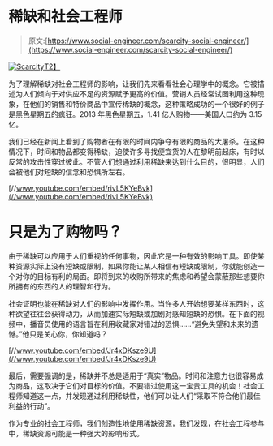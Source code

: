 # 稀缺和社会工程师

> 原文:[https://www.social-engineer.com/scarcity-social-engineer/](https://www.social-engineer.com/scarcity-social-engineer/)

[![Scarcity](../Images/ea27b8a36d3408bb0f04e84ac7ecaf42.png)T2】](https://www.social-engineer.com/wp-content/uploads/2014/01/Scarcity.jpg)

为了理解稀缺对社会工程师的影响，让我们先来看看社会心理学中的概念。它被描述为人们倾向于对供应不足的资源赋予更高的价值。营销人员经常试图利用这种现象，在他们的销售和特价商品中宣传稀缺的概念，这种策略成功的一个很好的例子是黑色星期五的疯狂。2013 年黑色星期五，1.41 亿人购物——美国人口约为 3.15 亿。

我们已经在新闻上看到了购物者在有限的时间内争夺有限的商品的大屠杀。在这种情况下，时间和物品都变得稀缺，迫使许多寻找便宜货的人在黎明前起床，有时以反常的攻击性穿过彼此。不管人们想通过利用稀缺来达到什么目的，很明显，人们会被他们对短缺的信念和恐惧所左右。

[//www.youtube.com/embed/rivL5KYeBvk](//www.youtube.com/embed/rivL5KYeBvk)

# 只是为了购物吗？

由于稀缺可以应用于人们重视的任何事物，因此它是一种有效的影响工具。即使某种资源实际上没有短缺或限制，如果你能让某人相信有短缺或限制，你就能创造一个对你的目标有利的局面。即将到来的收购所带来的焦虑和希望会蒙蔽那些想要你所拥有的东西的人的理智和行为。

社会证明也能在稀缺对人们的影响中发挥作用。当许多人开始想要某样东西时，这种欲望往往会获得动力，从而加速实际短缺或加剧对感知短缺的恐惧。在下面的视频中，播音员使用的语言旨在利用收藏家对错过的恐惧……“避免失望和未来的遗憾。”他只是关心你，你知道吗？

[//www.youtube.com/embed/Jr4xDKsze9U](//www.youtube.com/embed/Jr4xDKsze9U)

最后，需要强调的是，稀缺并不总是适用于“真实”物品。时间和注意力也很容易成为商品，这取决于它们对目标的价值。不要错过使用这一宝贵工具的机会！社会工程师知道这一点，并发现通过利用稀缺性，他们可以让人们“采取不符合他们最佳利益的行动”。

作为专业的社会工程师，我们创造性地使用稀缺资源，我们发现，在社会工程参与中，稀缺资源可能是一种强大的影响形式。